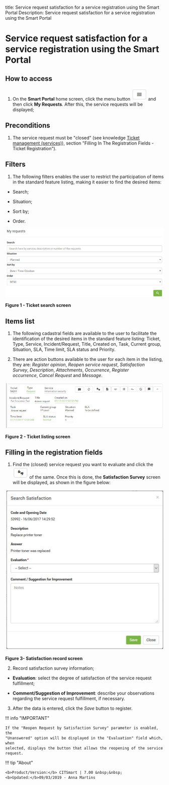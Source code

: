 title: Service request satisfaction for a service registration using the Smart Portal
Description: Service request satisfaction for a service registration using the Smart Portal

# Service request satisfaction for a service registration using the Smart Portal

How to access
-------------

1.  On the **Smart Portal** home screen, click the menu button ![figure](images/simb-meno.white.jpg) and then
    click **My Requests**. After this, the service requests will be displayed;

Preconditions
-------------

1.  The service request must be "closed" (see knowledge [Ticket management
    (services)][1]), section "Filling In The Registration Fields - Ticket Registration").

Filters
-------

1.  The following filters enables the user to restrict the participation of
    items in the standard feature listing, making it easier to find the desired
    items:

-   Search;

-   Situation;

-   Sort by;

-   Order.

![figure](images/satis.img1.jpg)

**Figure 1 - Ticket search screen**

Items list
----------

1.  The following cadastral fields are available to the user to facilitate the
    identification of the desired items in the standard feature
    listing: Ticket, Type, Service, Incident/Request, Title, Created on, Task,
    Current group, Situation, SLA, Time limit, SLA status and Priority.

2.  There are action buttons available to the user for each item in the listing,
    they are: *Register opinion*, *Reopen service request*, *Satisfaction
    Survey*, *Description*, *Attachments*, *Occurrence*, *Register
    occurrence*, *Cancel Request* and *Message*.

![figure](images/satis.img2.jpg)

**Figure 2 - Ticket listing screen**

Filling in the registration fields
----------------------------------

1.  Find the (closed) service request you want to evaluate and click the ![figure](images/simb-2dedos.jpg) of the
    same. Once this is done, the **Satisfaction Survey** screen will be
    displayed, as shown in the figure below:

   ![figure](images/satis.img3.jpg)
   
   **Figure 3- Satisfaction record screen**

2.  Record satisfaction survey information;

-   **Evaluation**: select the degree of satisfaction of the service request
    fulfillment;

-   **Comment/Suggestion of Improvement**: describe your observations regarding
    the service request fulfillment, if necessary.

3.  After the data is entered, click the *Save* button to register.

!!! info "IMPORTANT"

    If the "Reopen Request by Satisfaction Survey" parameter is enabled, the
    "Unanswered" option will be displayed in the "Evaluation" field which, when
    selected, displays the button that allows the reopening of the service
    request.

!!! tip "About"

    <b>Product/Version:</b> CITSmart | 7.00 &nbsp;&nbsp;
    <b>Updated:</b>09/03/2019 - Anna Martins

[1]:/en-us/citsmart-platform-7/processes/tickets/ticket-management.html
